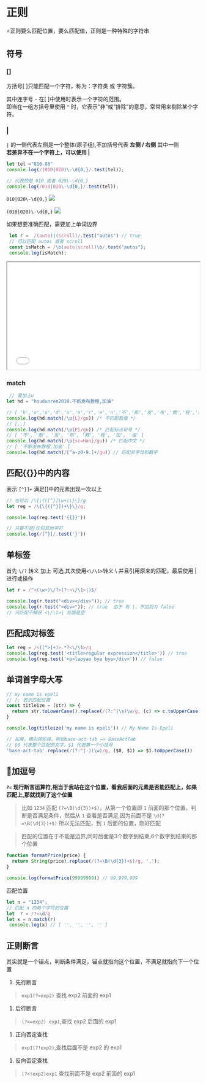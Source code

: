 # 正则

⭐<blue>正则要么匹配位置，要么匹配值，正则是一种特殊的字符串</blue>


## 符号
### []
方括号[ ]只能匹配一个字符，称为：字符类 或 字符簇。  

其中连字号 `-` 在[ ]中使用时表示一个字符的范围。  
即当在一组方括号里使用 `^` 时，它表示”非”或”排除”的意思，常常用来剔除某个字符。
### | 
`|` 的一侧代表左侧是一个整体(原子组),不加括号代表 **左侧 / 右侧** <blue>其中一侧</blue>  
**若差异不在一个字符上，可以使用 |**
```js
let tel ="010-88"
console.log(/(010|020)\-\d{0,}/.test(tel));

// 代表的是 010 或者 020\-\d{0,}
console.log(/010|020\-\d{0,}/.test(tel));
```
`010|020\-\d{0,}`
<img src="@img/pattern1.png"/>

`(010|020)\-\d{0,}`
<img src="@img/pattern2.png"/>


如果想要准确匹配，需要加上单词边界
```js
 let r =  /(auto)|(scroll)/.test("autos") // true
 // 可以匹配 autos 或者 scroll
 const isMatch = /\b(auto|scroll)\b/.test("autos");
 console.log(isMatch);  
```

<iframe
  height="280"
  width="100%"
  frameborder="1"
  src="//unpkg.com/javascript-playgrounds@^1.0.0/public/index.html?#data=%7B%22code%22%3A%22let%20tel%20%3D%5C%22010-88%5C%22%5Cn%5Cnlet%20x%20%3D%20tel.match(%2F010%7C020-%2Bd%7B0%2C%7D%2F)%5Cnconsole.log(x)%5Cn%5Cnlet%20x1%20%3D%20tel.match(%2F(010%7C020)-%2Bd%7B0%2C%7D%2F)%5Cnconsole.log(x1)%22%7D"
></iframe>

### match
```js
 // 要加上u
let hd = "houdunren2010.不断发布教程,加油"

// [ 'h','o','u','d','u','n','r','e','n','不','断','发','布','教','程','加','油' ]
console.log(hd.match(/\p{L}/gu)) /* 不匹配数值 */
// [.,]
console.log(hd.match(/\p{P}/gu)) /* 匹配标点符号 */
// [ '不', '断', '发', '布', '教', '程', '加', '油' ]
console.log(hd.match(/\p{sc=Han}/gu)) /* 匹配中文 */
// [ '不断发布教程,加油' ]
console.log(hd.match(/[^a-z0-9.]+/gu)) // 匹配非字母和数字
```


## 匹配{{}}中的内容
表示 `[^}]+` 满足[]中的元素出现一次以上
```js
// 也可以 /\{\{([^}]\w+)\}\}/g
let reg = /\{\{([^}])+\}\}/g;

console.log(reg.test('{{}}'))

// 只要不是}任何其他字符
console.log(/[^}]/.test('}'))
```

## 单标签
首先 `\/?` 转义 加上 可选,其次使用`<\/\1>`转义 \ 并且引用原来的匹配，最后使用 | 进行或操作
```js
let r = /^<(\w+)\/?>(?:<\/\1>|)$/

console.log(r.test("<div></div>")); // true
console.log(r.test("<div>")); // true  由于 有 |，不加则为 false
// 只匹配不捕获 <\/\1>| 后面是空
```
## 匹配成对标签
```js
let reg = /<([^>]+)>.*?<\/\1>/g
console.log(reg.test('<title>regular expression</title>')) // true
console.log(reg.test('<p>laoyao bye bye</div>')) // false
```

## 单词首字母大写
```js
// my name is epeli
// ?: 表示匹配位置
const titleize = (str) => {
  return str.toLowerCase().replace(/(?:^|\s)\w/g, (c) => c.toUpperCase())
}

console.log(titleize('my name is epeli')) // My Name Is Epeli

// 拓展，横向转驼峰，例如base-act-tab => BaseActTab
// $0 代表整个匹配的文字，$1 代表第一个小括号
'base-act-tab'.replace(/(?:^|-)(\w)/g, ($0, $1) => $1.toUpperCase()) 
```
## 🚀加逗号
**`?=` 现行断言运算符,相当于我站在这个位置，看我后面的元素是否能匹配上，如果匹配上,那就找到了这个位置**
> 比如 `1234` 匹配 `(?=\B(\d{3})+$)`，从第一个位置即 `1` 前面的那个位置，判断是否满足条件，然后从 `1` 查看是否满足,因为前面不是 `\d(?=\B(\d{3})+$)` 所以无法匹配，到 `1` 后面的位置，刚好匹配

> 匹配的位置在于不能是边界,同时后面是3个数字到结束,6个数字到结束的那个位置
```js
function formatPrice(price) {
  return String(price).replace(/(?=\B(\d{3})+$)/g, ',');
}

console.log(formatPrice(99999999)) // 99,999,999
```
匹配位置
```js
let n = "1234";
// 匹配 n 的每个字符的位置
let  r = /?=\d/g
let x = n.match(r)
 console.log(x) // [ '', '', '', '' ]
```

## 正则断言
其实就是一个锚点，判断条件满足，锚点就指向这个位置，不满足就指向下一个位置
1. 先行断言 
 > `exp1(?=exp2)` 查找 exp2 前面的 exp1
1. 后行断言
 > `(?<=exp2) exp1`,查找 exp2 后面的 exp1
1. 正向否定查找
 >`exp1(?!exp2)`,查找后面不是 exp2 的 exp1      
1. 反向否定查找
 > `(?<!exp2)exp1` 查找前面不是 exp2 前面的 exp1
